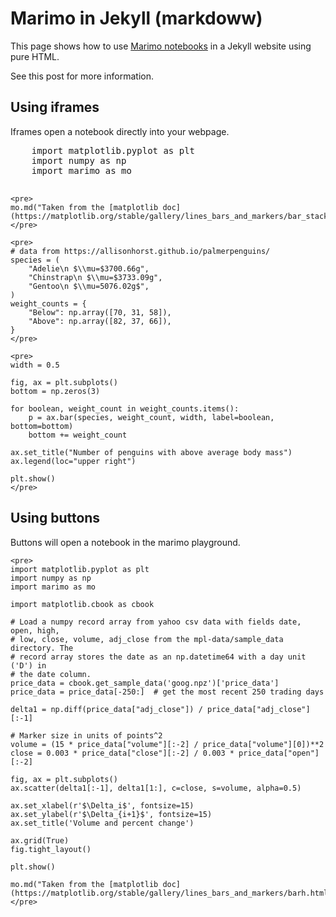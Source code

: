 
# Marimo in Jekyll (markdoww)

This page shows how to use [Marimo notebooks](https://docs.marimo.io/)
in a Jekyll website using pure HTML.

See this post for more information.

## Using iframes

Iframes open a notebook directly into your webpage.

<marimo-iframe>
    <pre>
    import matplotlib.pyplot as plt
    import numpy as np
    import marimo as mo
    </pre>

    <pre>
    mo.md("Taken from the [matplotlib doc](https://matplotlib.org/stable/gallery/lines_bars_and_markers/bar_stacked.html)")
    </pre>

    <pre>
    # data from https://allisonhorst.github.io/palmerpenguins/
    species = (
        "Adelie\n $\\mu=$3700.66g",
        "Chinstrap\n $\\mu=$3733.09g",
        "Gentoo\n $\\mu=5076.02g$",
    )
    weight_counts = {
        "Below": np.array([70, 31, 58]),
        "Above": np.array([82, 37, 66]),
    }
    </pre>

    <pre>
    width = 0.5

    fig, ax = plt.subplots()
    bottom = np.zeros(3)

    for boolean, weight_count in weight_counts.items():
        p = ax.bar(species, weight_count, width, label=boolean, bottom=bottom)
        bottom += weight_count

    ax.set_title("Number of penguins with above average body mass")
    ax.legend(loc="upper right")

    plt.show()
    </pre>
</marimo-iframe>

## Using buttons

Buttons will open a notebook in the marimo playground.

<marimo-button>

    <pre>
    import matplotlib.pyplot as plt
    import numpy as np
    import marimo as mo

    import matplotlib.cbook as cbook

    # Load a numpy record array from yahoo csv data with fields date, open, high,
    # low, close, volume, adj_close from the mpl-data/sample_data directory. The
    # record array stores the date as an np.datetime64 with a day unit ('D') in
    # the date column.
    price_data = cbook.get_sample_data('goog.npz')['price_data']
    price_data = price_data[-250:]  # get the most recent 250 trading days

    delta1 = np.diff(price_data["adj_close"]) / price_data["adj_close"][:-1]

    # Marker size in units of points^2
    volume = (15 * price_data["volume"][:-2] / price_data["volume"][0])**2
    close = 0.003 * price_data["close"][:-2] / 0.003 * price_data["open"][:-2]

    fig, ax = plt.subplots()
    ax.scatter(delta1[:-1], delta1[1:], c=close, s=volume, alpha=0.5)

    ax.set_xlabel(r'$\Delta_i$', fontsize=15)
    ax.set_ylabel(r'$\Delta_{i+1}$', fontsize=15)
    ax.set_title('Volume and percent change')

    ax.grid(True)
    fig.tight_layout()

    plt.show()

    mo.md("Taken from the [matplotlib doc](https://matplotlib.org/stable/gallery/lines_bars_and_markers/barh.html)")
    </pre>

</marimo-button>

<script src="https://cdn.jsdelivr.net/npm/@marimo-team/marimo-snippets@1"></script>
